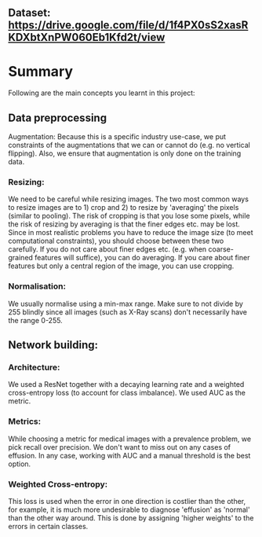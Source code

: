 ## Dataset: https://drive.google.com/file/d/1f4PX0sS2xasRKDXbtXnPW060Eb1Kfd2t/view

# Summary
Following are the main concepts you learnt in this project:

 

## Data preprocessing
Augmentation: Because this is a specific industry use-case, we put constraints of the augmentations that we can or cannot do (e.g. no vertical flipping). Also, we ensure that augmentation is only done on the training data.

 

### Resizing: 
We need to be careful while resizing images. The two most common ways to resize images are to 1) crop and 2) to resize by 'averaging' the pixels (similar to pooling). The risk of cropping is that you lose some pixels, while the risk of resizing by averaging is that the finer edges etc. may be lost. Since in most realistic problems you have to reduce the image size (to meet computational constraints), you should choose between these two carefully. If you do not care about finer edges etc. (e.g. when coarse-grained features will suffice), you can do averaging. If you care about finer features but only a central region of the image, you can use cropping.

 

### Normalisation: 
We usually normalise using a min-max range. Make sure to not divide by 255 blindly since all images (such as X-Ray scans) don't necessarily have the range 0-255.

 

## Network building:
### Architecture: 
We used a ResNet together with a decaying learning rate and a weighted cross-entropy loss (to account for class imbalance). We used AUC as the metric. 

 

### Metrics: 
While choosing a metric for medical images with a prevalence problem, we pick recall over precision. We don't want to miss out on any cases of effusion. In any case, working with AUC and a manual threshold is the best option.

 

### Weighted Cross-entropy: 
This loss is used when the error in one direction is costlier than the other, for example, it is much more undesirable to diagnose 'effusion' as 'normal' than the other way around. This is done by assigning 'higher weights' to the errors in certain classes.
